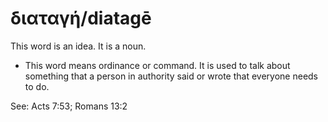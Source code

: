 # διαταγή/diatagē
This word is an idea. It is a noun.

* This word means ordinance or command. It is used to talk about something that a person in authority said or wrote that everyone needs to do.

See: Acts 7:53; Romans 13:2

